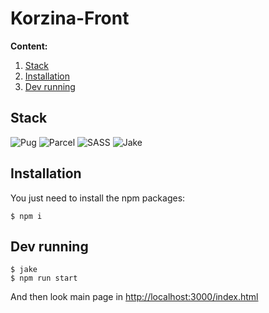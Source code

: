 # Korzina-Front

**Content:**

1. [Stack](#stack)
2. [Installation](#installation)
3. [Dev running](#dev-running)

## Stack

![Pug](https://img.shields.io/badge/Pug-FFF?style=for-the-badge&logo=pug&logoColor=A86454)
![Parcel](https://img.shields.io/badge/parcel-%230769AD.svg?style=for-the-badge&logo=parcel&logoColor=white)
![SASS](https://img.shields.io/badge/SASS-hotpink.svg?style=for-the-badge&logo=SASS&logoColor=white)
![Jake](https://img.shields.io/badge/Jake-FE7A16?style=for-the-badge&logo=Jake&logoColor=white)

## Installation

You just need to install the npm packages: 
```
$ npm i
```

## Dev running

```
$ jake
$ npm run start
```

And then look main page in [http://localhost:3000/index.html](http://localhost:3000/index.html)